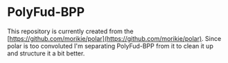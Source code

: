 # PolyFud-BPP

This repository is currently created from the [https://github.com/morikie/polar](https://github.com/morikie/polar). Since polar is too convoluted I'm separating PolyFud-BPP from it to clean it up and structure it a bit better.
